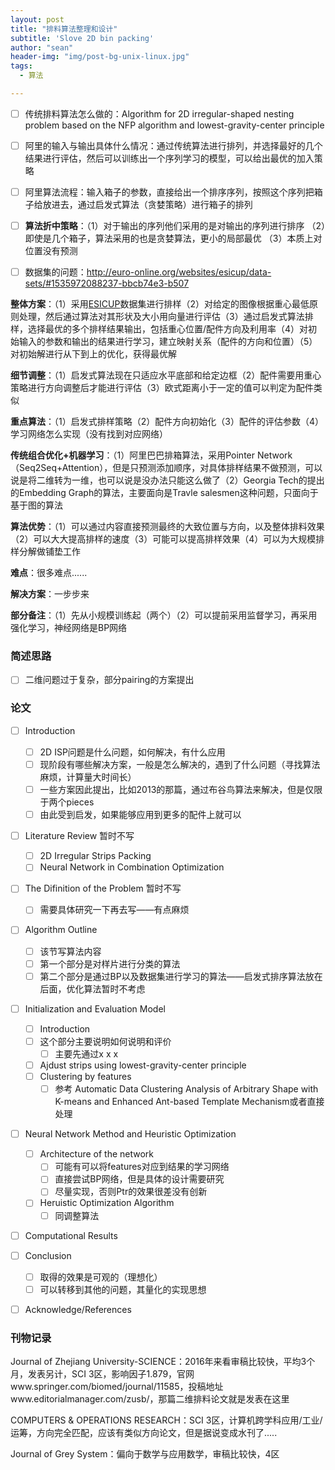 ```yaml
---
layout: post
title: "排料算法整理和设计"
subtitle: 'Slove 2D bin packing'
author: "sean"
header-img: "img/post-bg-unix-linux.jpg"
tags:
  - 算法

---
```




- [ ]  传统排料算法怎么做的：Algorithm for 2D irregular-shaped nesting problem based on the NFP algorithm and lowest-gravity-center principle
- [ ]  阿里的输入与输出具体什么情况：通过传统算法进行排列，并选择最好的几个结果进行评估，然后可以训练出一个序列学习的模型，可以给出最优的加入策略
- [ ]  阿里算法流程：输入箱子的参数，直接给出一个排序序列，按照这个序列把箱子给放进去，通过启发式算法（贪婪策略）进行箱子的排列
- [ ]  **算法折中策略**：（1）对于输出的序列他们采用的是对输出的序列进行排序 （2）即使是几个箱子，算法采用的也是贪婪算法，更小的局部最优 （3）本质上对位置没有预测
- [ ]  数据集的问题：http://euro-online.org/websites/esicup/data-sets/#1535972088237-bbcb74e3-b507



**整体方案**：（1）采用[ESICUP](https://www.euro-online.org/websites/esicup/data-sets/#1535972088237-bbcb74e3-b507)数据集进行排样（2）对给定的图像根据重心最低原则处理，然后通过算法对其形状及大小用向量进行评估（3）通过启发式算法排样，选择最优的多个排样结果输出，包括重心位置/配件方向及利用率（4）对初始输入的参数和输出的结果进行学习，建立映射关系（配件的方向和位置）（5）对初始解进行从下到上的优化，获得最优解

**细节调整**：（1）启发式算法现在只适应水平底部和给定边框（2）配件需要用重心策略进行方向调整后才能进行评估（3）欧式距离小于一定的值可以判定为配件类似

**重点算法**：（1）启发式排样策略（2）配件方向初始化（3）配件的评估参数（4）学习网络怎么实现（没有找到对应网络）

**传统组合优化+机器学习**：（1）阿里巴巴排箱算法，采用Pointer Network（Seq2Seq+Attention），但是只预测添加顺序，对具体排样结果不做预测，可以说是将二维转为一维，也可以说是没办法只能这么做了（2）Georgia Tech的提出的Embedding Graph的算法，主要面向是Travle salesmen这种问题，只面向于基于图的算法 

**算法优势**：（1）可以通过内容直接预测最终的大致位置与方向，以及整体排料效果（2）可以大大提高排样的速度（3）可能可以提高排样效果（4）可以为大规模排样分解做铺垫工作

**难点**：很多难点......

**解决方案**：一步步来

**部分备注**：（1）先从小规模训练起（两个）（2）可以提前采用监督学习，再采用强化学习，神经网络是BP网络



### 简述思路

- [ ] 二维问题过于复杂，部分pairing的方案提出



### 论文

- [ ] Introduction

  - [ ] 2D ISP问题是什么问题，如何解决，有什么应用
  - [ ] 现阶段有哪些解决方案，一般是怎么解决的，遇到了什么问题（寻找算法麻烦，计算量大时间长）
  - [ ] 一些方案因此提出，比如2013的那篇，通过布谷鸟算法来解决，但是仅限于两个pieces
  - [ ] 由此受到启发，如果能够应用到更多的配件上就可以
- [ ] Literature Review 暂时不写

  - [ ] 2D Irregular Strips Packing
  - [ ] Neural Network in Combination Optimization
- [ ] The Difinition of the Problem 暂时不写
  - [ ] 需要具体研究一下再去写——有点麻烦
- [ ] Algorithm Outline
  - [ ] 该节写算法内容
  - [ ] 第一个部分是对样片进行分类的算法
  - [ ] 第二个部分是通过BP以及数据集进行学习的算法——启发式排序算法放在后面，优化算法暂时不考虑
- [ ] Initialization and Evaluation Model
  - [ ] Introduction
  - [ ] 这个部分主要说明如何说明和评价
    - [ ] 主要先通过x x x
  - [ ] Ajdust strips using lowest-gravity-center principle 
  - [ ] Clustering by features
    - [ ] 参考 Automatic Data Clustering Analysis of Arbitrary Shape with K-means and Enhanced Ant-based Template Mechanism或者直接处理
- [ ] Neural Network Method and Heuristic Optimization

  - [ ] Architecture of the network
    - [ ] 可能有可以将features对应到结果的学习网络
    - [ ] 直接尝试BP网络，但是具体的设计需要研究
    - [ ] 尽量实现，否则Ptr的效果很差没有创新

  - [ ] Heruistic Optimization Algorithm
    - [ ] 同调整算法
- [ ] Computational Results
- [ ] Conclusion
  - [ ] 取得的效果是可观的（理想化）
  - [ ] 可以转移到其他的问题，其量化的实现思想
- [ ] Acknowledge/References



### 刊物记录

Journal of Zhejiang University-SCIENCE：2016年来看审稿比较快，平均3个月，发表另计，SCI 3区，影响因子1.879，官网www.springer.com/biomed/journal/11585，投稿地址www.editorialmanager.com/zusb/，那篇二维排料论文就是发表在这里

COMPUTERS & OPERATIONS RESEARCH：SCI 3区，计算机跨学科应用/工业/运筹，方向完全匹配，应该有类似方向论文，但是据说变成水刊了.....

Journal of Grey System：偏向于数学与应用数学，审稿比较快，4区